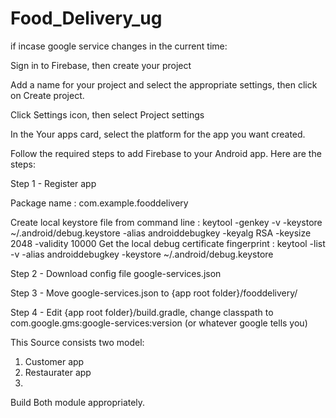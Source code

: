 # Food_Delivery_ug
if incase google service changes in the current time:

Sign in to Firebase, then create your project

Add a name for your project and select the appropriate settings, then click on Create project.

Click Settings icon, then select Project settings

In the Your apps card, select the platform for the app you want created.

Follow the required steps to add Firebase to your Android app. Here are the steps:

Step 1 - Register app

Package name : com.example.fooddelivery

Create local keystore file from command line : keytool -genkey -v -keystore ~/.android/debug.keystore -alias androiddebugkey -keyalg RSA -keysize 2048 -validity 10000
Get the local debug certificate fingerprint : keytool -list -v -alias androiddebugkey -keystore ~/.android/debug.keystore

Step 2 - Download config file google-services.json

Step 3 - Move google-services.json to {app root folder}/fooddelivery/

Step 4 - Edit {app root folder}/build.gradle, change classpath to com.google.gms:google-services:version (or whatever google tells you)

This Source consists two model:
1. Customer app
2. Restaurater app
3. 
Build Both module appropriately.


